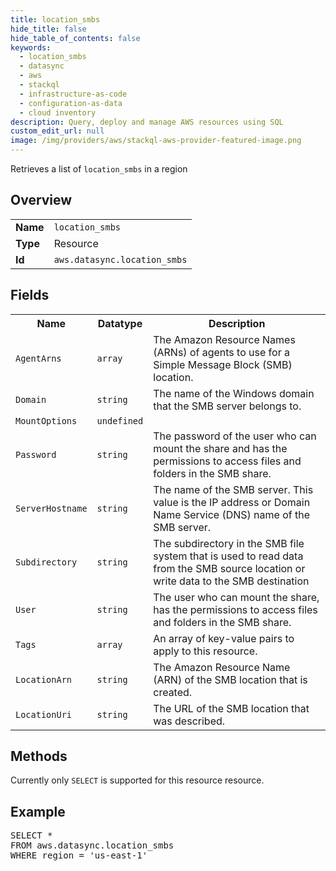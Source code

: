 ```yaml
---
title: location_smbs
hide_title: false
hide_table_of_contents: false
keywords:
  - location_smbs
  - datasync
  - aws
  - stackql
  - infrastructure-as-code
  - configuration-as-data
  - cloud inventory
description: Query, deploy and manage AWS resources using SQL
custom_edit_url: null
image: /img/providers/aws/stackql-aws-provider-featured-image.png
---
```

Retrieves a list of <code>location_smbs</code> in a region

## Overview
<table><tbody>
<tr><td><b>Name</b></td><td><code>location_smbs</code></td></tr>
<tr><td><b>Type</b></td><td>Resource</td></tr>
<tr><td><b>Id</b></td><td><code>aws.datasync.location_smbs</code></td></tr>
</tbody></table>

## Fields
<table><tbody>
<tr><th>Name</th><th>Datatype</th><th>Description</th></tr>
<tr><td><code>AgentArns</code></td><td><code>array</code></td><td>The Amazon Resource Names (ARNs) of agents to use for a Simple Message Block (SMB) location.</td></tr><tr><td><code>Domain</code></td><td><code>string</code></td><td>The name of the Windows domain that the SMB server belongs to.</td></tr><tr><td><code>MountOptions</code></td><td><code>undefined</code></td><td></td></tr><tr><td><code>Password</code></td><td><code>string</code></td><td>The password of the user who can mount the share and has the permissions to access files and folders in the SMB share.</td></tr><tr><td><code>ServerHostname</code></td><td><code>string</code></td><td>The name of the SMB server. This value is the IP address or Domain Name Service (DNS) name of the SMB server.</td></tr><tr><td><code>Subdirectory</code></td><td><code>string</code></td><td>The subdirectory in the SMB file system that is used to read data from the SMB source location or write data to the SMB destination</td></tr><tr><td><code>User</code></td><td><code>string</code></td><td>The user who can mount the share, has the permissions to access files and folders in the SMB share.</td></tr><tr><td><code>Tags</code></td><td><code>array</code></td><td>An array of key-value pairs to apply to this resource.</td></tr><tr><td><code>LocationArn</code></td><td><code>string</code></td><td>The Amazon Resource Name (ARN) of the SMB location that is created.</td></tr><tr><td><code>LocationUri</code></td><td><code>string</code></td><td>The URL of the SMB location that was described.</td></tr>
</tbody></table>

## Methods
Currently only <code>SELECT</code> is supported for this resource resource.

## Example
<pre>
SELECT * 
FROM aws.datasync.location_smbs
WHERE region = 'us-east-1'
</pre>
